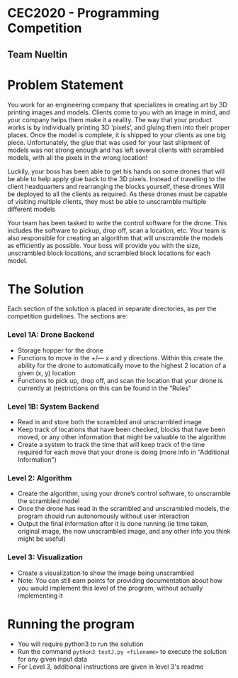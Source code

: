 # CEC2020 - Programming Competition
## Team Nueltin

# Problem Statement

You work for an engineering company that specializes in creating art by 3D printing
images and models. Clients come to you with an image in mind, and your company
helps them make it a reality. The way that your product works is by individually
printing 3D ‘pixels’, and gluing them into their proper places. Once the model is
complete, it is shipped to your clients as one big piece. Unfortunately, the glue that
was used for your last shipment of models was not strong enough and has left several
clients with scrambled models, with all the pixels in the wrong location!

Luckily, your boss has been able to get his hands on some drones that will be able to
help apply glue back to the 3D pixels. Instead of travelling to the client headquarters
and rearranging the blocks yourself, these drones Will be deployed to all the clients as
required. As these drones must be capable of visiting multiple clients, they must be
able to unscrarnble multiple different models

Your team has been tasked to write the control software for the drone. This includes
the software to pickup, drop off, scan a location, etc. Your team is also responsible for
creating an algorithm that will unscramble the models as efficiently as possible. Your
boss will provide you with the size, unscrambled block locations, and scrambled block
locations for each model.

# The Solution

Each section of the solution is placed in separate directories, as per the competition guidelines. The sections are:
### Level 1A: Drone Backend
- Storage hopper for the drone
- Functions to move in the +/— x and y directions. Within this create the ability for the drone to automatically move to the highest 2 location of a given (x, y) location
- Functions to pick up, drop off, and scan the location that your drone is currently at (restrictions on this can be found in the “Rules"

### Level 1B: System Backend
- Read in and store both the scrambled anol unscrarnbled image
- Keep track of locations that have been checked, blocks that have been moved, or any other information that might be valuable to the algorithm
- Create a system to track the time that will keep track of the time required for each move that your drone is doing (more info in “Additional Information")

### Level 2: Algorithm
- Create the algorithm, using your drone’s control software, to unscrarnble the scrambled model
- Once the drone has read in the scrambled and unscrambled models, the program should run autonomously without user interaction
- Output the final information after it is done running (ie time taken, original image, the now unscrambled image, and any other info you think might be useful)

### Level 3: Visualization
- Create a visualization to show the image being unscrambled
- Note: You can still earn points for providing documentation about how you would implement this level of the program, without actually implementing it

# Running the program
- You will require python3 to run the solution
- Run the command `python3 testJ.py <filename>` to execute the solution for any given input data
- For Level 3, additional instructions are given in level 3's readme
